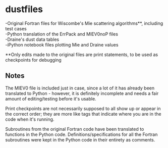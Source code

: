 # dustfiles #

-Original Fortran files for Wiscombe's Mie scattering algorithms**, including test cases <br />
-Python translation of the ErrPack and MIEV0noP files <br />
-Draine's dust data tables <br />
-iPython notebook files plotting Mie and Draine values <br />

**Only edits made to the original files are print statements, to be used as checkpoints for debugging

Notes
-----
The MIEV0 file is included just in case, since a lot of it has already been translated to Python - however, it is definitely incomplete and needs a fair amount of editing/testing before it's usable.

Print checkpoints are not necessarily supposed to all show up or appear in the correct order; they are more like tags that indicate where you are in the code when it's running.

Subroutines from the original Fortran code have been translated to functions in the Python code.
Definitions/specifications for all the Fortran subroutines were kept in the Python code in their entirety as comments.
